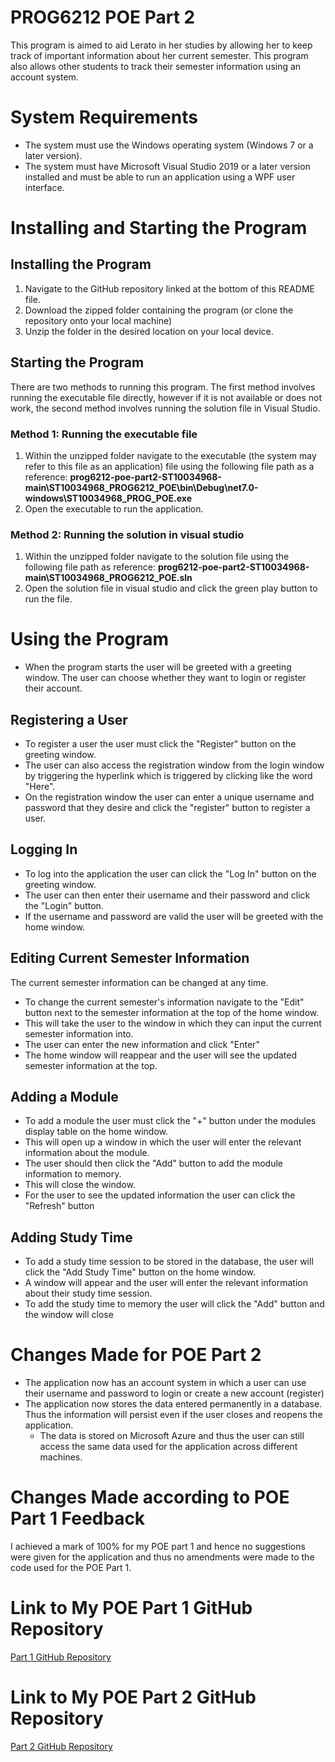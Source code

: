 ﻿# PROG6212 POE Part 2

This program is aimed to aid Lerato in her studies by allowing her to keep track of important information about her current semester. This program also allows other students to track their semester information using an account system.


# System Requirements

* The system must use the Windows operating system (Windows 7 or a later version).
* The system must have Microsoft Visual Studio 2019 or a later version installed and must be able to run an application using a WPF user interface.

# Installing and Starting the Program

## Installing the Program
1. Navigate to the GitHub repository linked at the bottom of this README file.
2. Download the zipped folder containing the program (or clone the repository onto your local machine)
3. Unzip the folder in the desired location on your local device.
## Starting the Program
There are two methods to running this program. The first method involves running the executable file directly, however if it is not available or does not work, the second method involves running the solution file in Visual Studio.
### Method 1: Running the executable file
1. Within the unzipped folder navigate to the executable (the system may refer to this file as an application) file using the following file path as a reference: 
**prog6212-poe-part2-ST10034968-main\ST10034968_PROG6212_POE\bin\Debug\net7.0-windows\ST10034968_PROG_POE.exe**
3. Open the executable to run the application.
### Method 2: Running the solution in visual studio 
1. Within the unzipped folder navigate to the solution file using the following file path as reference:
**prog6212-poe-part2-ST10034968-main\ST10034968_PROG6212_POE.sln**
3. Open the solution file in visual studio and click the green play button to run the file.
# Using the Program
* When the program starts the user will be greeted with a greeting window. The user can choose whether they want to login or register their account.
## Registering a User
* To register a user the user must click the "Register" button on the greeting window.
* The user can also access the registration window from the login window by triggering the hyperlink which is triggered by clicking like the word "Here".
* On the registration window the user can enter a unique username and password that they desire and click the "register" button to register a user.
## Logging In
* To log into the application the user can click the "Log In" button on the greeting window.
* The user can then enter their username and their password and click the "Login" button.
* If the username and password are valid the user will be greeted with the home window.
## Editing Current Semester Information
The current semester information can be changed at any time. 
* To change the current semester's information navigate to the "Edit" button next to the semester information at the top of the home window.
* This will take the user to the window in which they can input the current semester information into. 
* The user can enter the new information and click "Enter"
* The home window will reappear and the user will see the updated semester information at the top.
## Adding a Module
* To add a module the user must click the "+" button under the modules display table on the home window. 
* This will open up a window in which the user will enter the relevant information about the module.
* The user should then click the "Add" button to add the module information to memory.
* This will close the window.
* For the user to see the updated information the user can click the "Refresh" button
## Adding Study Time
* To add a study time session to be stored in the database, the user will click the "Add Study Time" button on the home window.
* A window will appear and the user will enter the relevant information about their study time session. 
* To add the study time to memory the user will click the "Add" button and the window will close
# Changes Made for POE Part 2
* The application now has an account system in which a user can use their username and password to login or create a new account (register)
* The application now stores the data entered permanently in a database. Thus the information will persist even if the user closes and reopens the application.
	* The data is stored on Microsoft Azure and thus the user can still access the same data used for the application across different machines.
# Changes Made according to POE Part 1 Feedback
I achieved a mark of 100% for my POE part 1 and hence no suggestions were given for the application and thus no amendments were made to the code used for the POE Part 1. 
# Link to My POE Part 1 GitHub Repository
[Part 1 GitHub Repository](https://github.com/VCSTDN/prog6212-part-1-ST10034968)
# Link to My POE Part 2 GitHub Repository
[Part 2 GitHub Repository](https://github.com/VCSTDN/prog6212-poe-part2-ST10034968.git)

